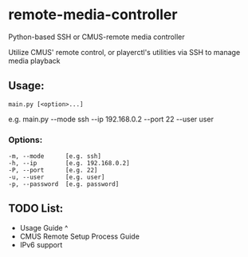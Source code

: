 # remote-media-controller
Python-based SSH or CMUS-remote media controller

Utilize CMUS' remote control, or playerctl's utilities via SSH to manage media playback


## Usage:
    main.py [<option>...]
e.g.
    main.py --mode ssh --ip 192.168.0.2 --port 22 --user user
### Options:
    -m, --mode      [e.g. ssh]
    -h, --ip        [e.g. 192.168.0.2]
    -P, --port      [e.g. 22]
    -u, --user      [e.g. user]
    -p, --password  [e.g. password]

## TODO List:
- Usage Guide ^
- CMUS Remote Setup Process Guide
- IPv6 support

